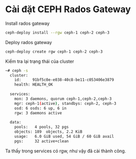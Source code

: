 # Cài đặt CEPH Rados Gateway

Install rados gateway

```sh
ceph-deploy install --rgw ceph-1 ceph-2 ceph-3
```

Deploy rados gateway

```sh
ceph-deploy create rgw ceph-1 ceph-2 ceph-3
```

Kiểm tra lại trạng thái của cluster

```sh
~# ceph -s
  cluster:
    id:     91bf5c0e-e038-40c8-be11-c053406e3879
    health: HEALTH_OK
 
  services:
    mon: 3 daemons, quorum ceph-1,ceph-2,ceph-3
    mgr: ceph-1(active), standbys: ceph-2, ceph-3
    osd: 6 osds: 6 up, 6 in
    rgw: 3 daemons active
 
  data:
    pools:   4 pools, 32 pgs
    objects: 189  objects, 2.2 KiB
    usage:   6.0 GiB used, 54 GiB / 60 GiB avail
    pgs:     32 active+clean
```

Ta thấy trong services có rgw, như vậy đã cài thành công.
